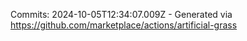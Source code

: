 Commits: 2024-10-05T12:34:07.009Z - Generated via https://github.com/marketplace/actions/artificial-grass
<br>
